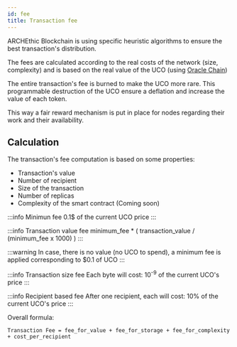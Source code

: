```yaml
---
id: fee
title: Transaction fee
---
```


ARCHEthic Blockchain is using specific heuristic algorithms to ensure the best transaction's distribution.

The fees are calculated according to the real costs of the network (size, complexity) and is based on the real value of the UCO (using [Oracle Chain](/learn/oracle-chain))

The entire transaction's fee is burned to make the UCO more rare.
This programmable destruction of the UCO ensure a deflation and increase the value of each token.

This way a fair reward mechanism is put in place for nodes regarding their work and their availability.

## Calculation

The transaction's fee computation is based on some properties:
- Transaction's value
- Number of recipient
- Size of the transaction
- Number of replicas
- Complexity of the smart contract (Coming soon)


:::info Minimun fee
0.1$ of the current UCO price
:::

:::info Transaction value fee
minimum_fee * ( transaction_value / (minimum_fee x 1000) ) 
:::

:::warning
In case, there is no value (no UCO to spend), a minimum fee is applied corresponding to $0.1 of UCO
:::

:::info Transaction size fee
Each byte will cost: 10<sup>-9</sup> of the current UCO's price
:::

:::info Recipient based fee
After one recipient, each will cost: 10% of the current UCO's price
:::

Overall formula:
```
Transaction Fee = fee_for_value + fee_for_storage + fee_for_complexity + cost_per_recipient
```
